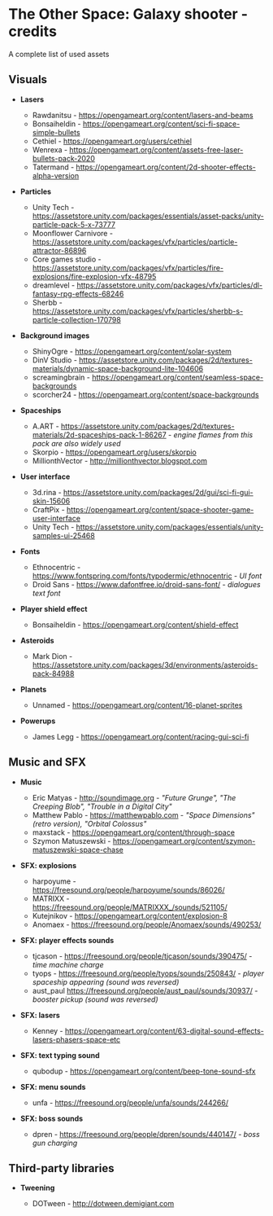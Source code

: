 # The Other Space: Galaxy shooter - credits
A complete list of used assets

## Visuals

- **Lasers**
  - Rawdanitsu - https://opengameart.org/content/lasers-and-beams
  - Bonsaiheldin - https://opengameart.org/content/sci-fi-space-simple-bullets
  - Cethiel - https://opengameart.org/users/cethiel
  - Wenrexa - https://opengameart.org/content/assets-free-laser-bullets-pack-2020
  - Tatermand - https://opengameart.org/content/2d-shooter-effects-alpha-version

- **Particles**
  - Unity Tech - https://assetstore.unity.com/packages/essentials/asset-packs/unity-particle-pack-5-x-73777
  - Moonflower Carnivore - https://assetstore.unity.com/packages/vfx/particles/particle-attractor-86896
  - Core games studio - https://assetstore.unity.com/packages/vfx/particles/fire-explosions/fire-explosion-vfx-48795
  - dreamlevel - https://assetstore.unity.com/packages/vfx/particles/dl-fantasy-rpg-effects-68246
  - Sherbb - https://assetstore.unity.com/packages/vfx/particles/sherbb-s-particle-collection-170798

- **Background images**
  - ShinyOgre - https://opengameart.org/content/solar-system
  - DinV Studio - https://assetstore.unity.com/packages/2d/textures-materials/dynamic-space-background-lite-104606
  - screamingbrain - https://opengameart.org/content/seamless-space-backgrounds
  - scorcher24 - https://opengameart.org/content/space-backgrounds

- **Spaceships**
  - A.ART - https://assetstore.unity.com/packages/2d/textures-materials/2d-spaceships-pack-1-86267 - *engine flames from this pack are also widely used*
  - Skorpio - https://opengameart.org/users/skorpio
  - MillionthVector - http://millionthvector.blogspot.com

- **User interface**
  - 3d.rina - https://assetstore.unity.com/packages/2d/gui/sci-fi-gui-skin-15606
  - CraftPix - https://opengameart.org/content/space-shooter-game-user-interface
  - Unity Tech - https://assetstore.unity.com/packages/essentials/unity-samples-ui-25468

- **Fonts**
  - Ethnocentric - https://www.fontspring.com/fonts/typodermic/ethnocentric - *UI font*
  - Droid Sans - https://www.dafontfree.io/droid-sans-font/ - *dialogues text font*

- **Player shield effect**
  - Bonsaiheldin - https://opengameart.org/content/shield-effect

- **Asteroids**
  - Mark Dion - https://assetstore.unity.com/packages/3d/environments/asteroids-pack-84988

- **Planets**
  - Unnamed - https://opengameart.org/content/16-planet-sprites

- **Powerups**
  - James Legg - https://opengameart.org/content/racing-gui-sci-fi

## Music and SFX

- **Music**
  - Eric Matyas - http://soundimage.org - *"Future Grunge", "The Creeping Blob", "Trouble in a Digital City"*
  - Matthew Pablo - https://matthewpablo.com - *"Space Dimensions" (retro version), "Orbital Colossus"*
  - maxstack - https://opengameart.org/content/through-space
  - Szymon Matuszewski - https://opengameart.org/content/szymon-matuszewski-space-chase

- **SFX: explosions**
  - harpoyume - https://freesound.org/people/harpoyume/sounds/86026/
  - MATRIXX - https://freesound.org/people/MATRIXXX_/sounds/521105/
  - Kutejnikov - https://opengameart.org/content/explosion-8
  - Anomaex - https://freesound.org/people/Anomaex/sounds/490253/

- **SFX: player effects sounds**
  - tjcason - https://freesound.org/people/tjcason/sounds/390475/ - *time machine charge*
  - tyops - https://freesound.org/people/tyops/sounds/250843/ - *player spaceship appearing (sound was reversed)*
  - aust_paul https://freesound.org/people/aust_paul/sounds/30937/ - *booster pickup (sound was reversed)*

- **SFX: lasers**
  - Kenney - https://opengameart.org/content/63-digital-sound-effects-lasers-phasers-space-etc

- **SFX: text typing sound**
  - qubodup - https://opengameart.org/content/beep-tone-sound-sfx

- **SFX: menu sounds**
  - unfa - https://freesound.org/people/unfa/sounds/244266/

- **SFX: boss sounds**
  - dpren - https://freesound.org/people/dpren/sounds/440147/ - *boss gun charging*

## Third-party libraries
- **Tweening**
 
  - DOTween - http://dotween.demigiant.com
